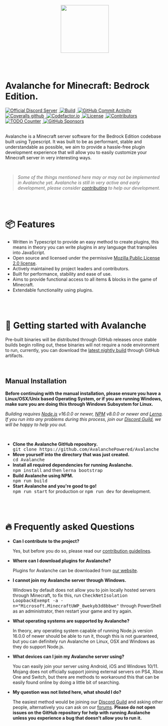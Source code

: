 <br />

<div>
  <center>
    <img src="https://raw.githubusercontent.com/RealTriassic/JSPrismarine/master/.github/assets/banner_transparent.png" height="152">
  </center>
</div>

<br /> <br />

<h1>Avalanche for Minecraft: Bedrock Edition.</h1>

<div>
  <a href="https://discord.gg/6w8JWhy">
    <img alt="Official Discord Server" src="https://img.shields.io/discord/704967868885762108?color=%237289DA&label=discord&style=flat-square" style="margin-right: 4px;">
  </a>
  <a href="https://github.com/AvalanchePowered/Avalanche/actions?query=workflow%3A%22Unit+%26+Integration+Testing%22">
    <img alt="Build" src="https://img.shields.io/github/workflow/status/AvalanchePowered/Avalanche/Unit%20&%20Integration%20Testing?style=flat-square" style="margin-right: 4px;">
  </a>
  <a href="https://github.com/AvalanchePowered/Avalanche/commits/master">
    <img alt="GitHub Commit Activity" src="https://img.shields.io/github/commit-activity/m/AvalanchePowered/Avalanche?color=%2387F4BC&style=flat-square" style="margin-right: 4px;">
  </a>
  <a href="https://coveralls.io/github/AvalanchePowered/Avalanche">
    <img alt="Coveralls github" src="https://img.shields.io/coveralls/github/AvalanchePowered/Avalanche?style=flat-square" style="margin-right: 4px;">
  </a>
  <a href="https://www.codefactor.io/repository/github/avalanchepowered/avalanche">
    <img alt="Codefactor.io" src="https://www.codefactor.io/repository/github/avalanchepowered/avalanche/badge?style=flat-square" style="margin-right: 4px;">
  </a>
  <a href="https://github.com/AvalanchePowered/Avalanche/blob/master/LICENSE.md">
    <img alt="License" src="https://img.shields.io/github/license/  AvalanchePowered/Avalanche?style=flat-square" style="margin-right: 4px;">
  </a>
  <a href="https://github.com/AvalanchePowered/Avalanche/graphs/contributors">
    <img alt="Contributors" src="https://img.shields.io/github/contributors/AvalanchePowered/Avalanche?color=%23E30B5D&style=flat-square" style="margin-right: 4px;">
  </a>
  <a href="https://github.com/AvalanchePowered/Avalanche/search?q=todo">
    <img alt="TODO Counter" src="https://img.shields.io/github/search/AvalanchePowered/Avalanche/todo.svg?style=flat-square" style="margin-right: 4px;">
  </a>
  <a href="https://github.com/sponsors/AvalanchePowered">
    <img alt="GitHub Sponsors" src="https://img.shields.io/github/sponsors/AvalanchePowered?style=flat-square">
  </a>
</div>

<br />

<p>
  Avalanche is a Minecraft server software for the Bedrock Edition codebase built using Typescript. It was built to be as performant, stable and understandable as possible, we aim to provide a hassle-free plugin development experience that will allow you to easily customize your Minecraft server in very interesting ways.
</p>

<br />

> <em>Some of the things mentioned here may or may not be implemented in Avalanche yet. Avalanche is still in very active and early development, please consider [contributing](#can-i-contribute-to-the-project) to help our development.</em>


<br /> <br />

<h1>📦 Features</h1>

<ul>

  <li>
    Written in Typescript to provide an easy method to create plugins, this means in theory you can write plugins in any language that transpiles into JavaScript.
  </li>

  <li>
    Open source and licensed under the permissive <a href="https://github.com/AvalanchePowered/Avalanche/blob/master/LICENSE.md">Mozilla Public License 2.0 license</a>.
  </li>

  <li>
    Actively maintained by project leaders and contributors.
  </li>

  <li>
    Built for performance, stability and ease of use.
  </li>
  
  <li>
    Aims to provide functional access to all items & blocks in the game of Minecraft.
  </li>

  <li>
    Extendable functionality using plugins.
  </li>

</ul>

<br /> <br />

<h1>💾 Getting started with Avalanche</h1>

<p>
  Pre-built binaries will be distributed through GitHub releases once stable builds begin rolling out, these binaries will not require a node environment to run, currently, you can download the <a href="https://github.com/AvalanchePowered/Avalanche/actions?query=branch%3Amaster+workflow%3A%22Build+artifacts%22">latest nightly build</a> through GitHub artifacts.
</p>

<br />

<h2>Manual Installation</h2>

<p>
  <b>Before continuing with the manual installation, please ensure you have a Linux/OSX/Unix based Operating System, or if you are running Windows, make sure you are doing this through Windows Subsystem for Linux.</b>
</p>

<p>
  <em>Building requires <a href="https://nodejs.org" target="_blank">Node.js</a> v16.0.0 or newer, <a href="https://www.npmjs.com/package/npm" target="_blank">NPM</a> v8.0.0 or newer and <a href="https://lerna.js.org/" target="_blank">Lerna</a>. If you run into any problems during this process, join our <a href="">Discord Guild</a>, we will be happy to help you out.</em>
</p>

<br />

<ul>

  <div>
    <li>
      <b>Clone the Avalanche GitHub repository.</b>
    </li>
    <kbd>git clone https://github.com/AvalanchePowered/Avalanche</kbd>
  </div>

  <div>
    <li>
      <b>Move yourself into the directory that was just created.</b>
    </li>
    <kbd>cd Avalanche</kbd>
  </div>

  <div>
    <li>
      <b>Install all required dependencies for running Avalanche. </b>
    </li>
    <kbd>npm install</kbd> and then <kbd>lerna bootstrap</kbd>
  </div>

  <div>
    <li>
      <b>Build Avalanche using NPM.</b>
    </li>
    <kbd>npm run build</kbd>
  </div>

  <div>
    <li>
      <b>Start Avalanche and you're good to go!</b>
    </li>
    <kbd>npm run start</kbd> for production or <kbd>npm run dev</kbd> for development.
  </div>
</ul>

<br /> <br />

<h1>🔥 Frequently asked Questions</h1>

<ul>

  <div>
    <li id="can-i-contribute-to-the-project">
      <b>Can I contribute to the project?</b>
    </li>
    <p>
    Yes, but before you do so, please read our <a href="https://github.com/AvalanchePowered/Avalanche/blob/master/CONTRIBUTING.md">contribution guidelines</a>.
    </p>
  </div>

  <div>
    <li>
      <b>Where can I download plugins for Avalanche?</b>
    </li>
    <p>
      Plugins for Avalanche can be downloaded from <a href="https://avalanchepowered.org" target="_blank">our website</a>.
    </p>
  </div>

  <div>
    <li>
      <b>I cannot join my Avalanche server through Windows.</b>
    </li>
    <p>
      Windows by default does not allow you to join locally hosted servers through Minecraft, to fix this, run <kbd>CheckNetIsolation LoopbackExempt -a -n="Microsoft.MinecraftUWP_8wekyb3d8bbwe"</kbd> through PowerShell as an administrator, then restart your game and try again.
    </p>
  </div>

  <div>
    <li>
      <b>What operating systems are supported by Avalanche?</b>
    </li>
    <p>
      In theory, any operating system capable of running Node.js version 16.0.0 of newer should be able to run it, though this is not guaranteed, but you can definitely run Avalanche on Linux, OSX and Windows as they do support Node.js.
    </p>
  </div>

  <div>
    <li>
      <b>What devices can I join my Avalanche server using?</b>
    </li>
    <p>
      You can easily join your server using Android, iOS and Windows 10/11. Mojang does not officially support joining external servers on PS4, Xbox One and Switch, but there are methods to workaround this that can be easily found online by doing a little bit of searching.
    </p>
  </div>

  <div>
    <li>
      <b>My question was not listed here, what should I do?</b>
    </li>
    <p>
      The easiest method would be joining our <a href="https://discord.gg/6w8JWhy" target="_blank">Discord Guild</a> and asking other people, alternatively you can ask on our <a href="https://avalanchepowered.com" target="_blank">forums</a>. <span style="font-weight: bold;">Please do not open issues on the GitHub repository for help with running Avalanche unless you experience a bug that doesn't allow you to run it.</span>
    </p>
  </div>

</ul>
